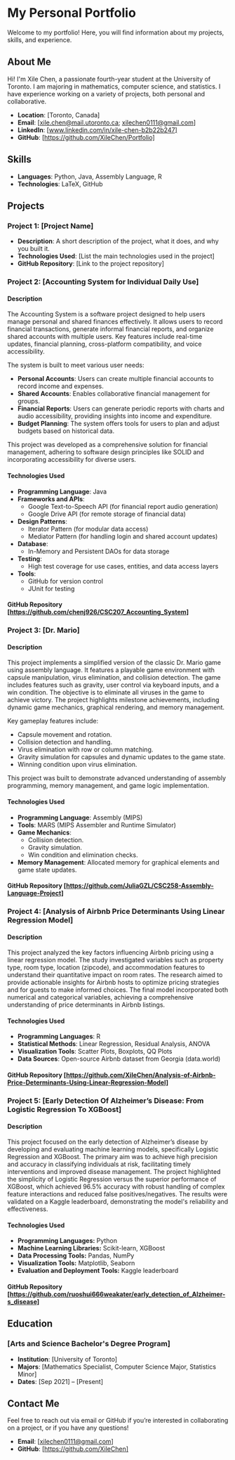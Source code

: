 # My Personal Portfolio

Welcome to my portfolio! Here, you will find information about my projects, skills, and experience.

## About Me

Hi! I'm Xile Chen, a passionate fourth-year student at the University of Toronto. I am majoring in mathematics, computer science, and statistics. I have experience working on a variety of projects, both personal and collaborative.

- **Location**: [Toronto, Canada]
- **Email**: [xile.chen@mail.utoronto.ca; xilechen0111@gmail.com]
- **LinkedIn**: [www.linkedin.com/in/xile-chen-b2b22b247]
- **GitHub**: [https://github.com/XileChen/Portfolio]

## Skills

- **Languages**: Python, Java, Assembly Language, R
- **Technologies**: LaTeX, GitHub

## Projects

### Project 1: [Project Name]
- **Description**: A short description of the project, what it does, and why you built it.
- **Technologies Used**: [List the main technologies used in the project]
- **GitHub Repository**: [Link to the project repository]

### Project 2: [Accounting System for Individual Daily Use]
#### Description

The Accounting System is a software project designed to help users manage personal and shared finances effectively. It allows users to record financial transactions, generate informal financial reports, and organize shared accounts with multiple users. Key features include real-time updates, financial planning, cross-platform compatibility, and voice accessibility.

The system is built to meet various user needs:
- **Personal Accounts**: Users can create multiple financial accounts to record income and expenses.
- **Shared Accounts**: Enables collaborative financial management for groups.
- **Financial Reports**: Users can generate periodic reports with charts and audio accessibility, providing insights into income and expenditure.
- **Budget Planning**: The system offers tools for users to plan and adjust budgets based on historical data.

This project was developed as a comprehensive solution for financial management, adhering to software design principles like SOLID and incorporating accessibility for diverse users.

#### Technologies Used

- **Programming Language**: Java
- **Frameworks and APIs**:
  - Google Text-to-Speech API (for financial report audio generation)
  - Google Drive API (for remote storage of financial data)
- **Design Patterns**:
  - Iterator Pattern (for modular data access)
  - Mediator Pattern (for handling login and shared account updates)
- **Database**:
  - In-Memory and Persistent DAOs for data storage
- **Testing**:
  - High test coverage for use cases, entities, and data access layers
- **Tools**:
  - GitHub for version control
  - JUnit for testing

#### GitHub Repository [https://github.com/chenj926/CSC207_Accounting_System]

### Project 3: [Dr. Mario]
#### Description

This project implements a simplified version of the classic Dr. Mario game using assembly language. It features a playable game environment with capsule manipulation, virus elimination, and collision detection. The game includes features such as gravity, user control via keyboard inputs, and a win condition. The objective is to eliminate all viruses in the game to achieve victory. The project highlights milestone achievements, including dynamic game mechanics, graphical rendering, and memory management.

Key gameplay features include:
- Capsule movement and rotation.
- Collision detection and handling.
- Virus elimination with row or column matching.
- Gravity simulation for capsules and dynamic updates to the game state.
- Winning condition upon virus elimination.

This project was built to demonstrate advanced understanding of assembly programming, memory management, and game logic implementation.

#### Technologies Used

- **Programming Language**: Assembly (MIPS)
- **Tools**: MARS (MIPS Assembler and Runtime Simulator)
- **Game Mechanics**:
  - Collision detection.
  - Gravity simulation.
  - Win condition and elimination checks.
- **Memory Management**: Allocated memory for graphical elements and game state updates.

#### GitHub Repository [https://github.com/JuliaGZL/CSC258-Assembly-Language-Project]

### Project 4: [Analysis of Airbnb Price Determinants Using Linear Regression Model]
#### Description
This project analyzed the key factors influencing Airbnb pricing using a linear regression model. The study investigated variables such as property type, room type, location (zipcode), and accommodation features to understand their quantitative impact on room rates. The research aimed to provide actionable insights for Airbnb hosts to optimize pricing strategies and for guests to make informed choices. The final model incorporated both numerical and categorical variables, achieving a comprehensive understanding of price determinants in Airbnb listings.
#### Technologies Used
- **Programming Languages**: R
- **Statistical Methods**: Linear Regression, Residual Analysis, ANOVA
- **Visualization Tools**: Scatter Plots, Boxplots, QQ Plots
- **Data Sources**: Open-source Airbnb dataset from Georgia (data.world)
#### GitHub Repository [https://github.com/XileChen/Analysis-of-Airbnb-Price-Determinants-Using-Linear-Regression-Model]

  
### Project 5: [Early Detection Of Alzheimer’s Disease: From Logistic Regression To XGBoost]
#### Description

This project focused on the early detection of Alzheimer’s disease by developing and evaluating machine learning models, specifically Logistic Regression and XGBoost. The primary aim was to achieve high precision and accuracy in classifying individuals at risk, facilitating timely interventions and improved disease management. The project highlighted the simplicity of Logistic Regression versus the superior performance of XGBoost, which achieved 96.5% accuracy with robust handling of complex feature interactions and reduced false positives/negatives. The results were validated on a Kaggle leaderboard, demonstrating the model's reliability and effectiveness.

#### Technologies Used

- **Programming Languages:** Python
- **Machine Learning Libraries:** Scikit-learn, XGBoost
- **Data Processing Tools:** Pandas, NumPy
- **Visualization Tools:** Matplotlib, Seaborn
- **Evaluation and Deployment Tools:** Kaggle leaderboard
#### GitHub Repository [https://github.com/ruoshui666weakater/early_detection_of_Alzheimer-s_disease]

## Education

### [Arts and Science Bachelor's Degree Program]
- **Institution**: [University of Toronto]
- **Majors**: [Mathematics Specialist, Computer Science Major, Statistics Minor]
- **Dates**: [Sep 2021] – [Present]

## Contact Me

Feel free to reach out via email or GitHub if you’re interested in collaborating on a project, or if you have any questions!

- **Email**: [xilechen0111@gmail.com]
- **GitHub**: [https://github.com/XileChen]
